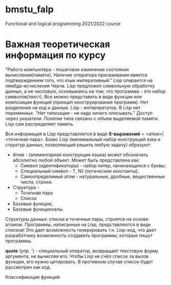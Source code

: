 # bmstu_falp
Functional and logical programming 2021/2022 course

# **Важная теоретическая информация по курсу**

"Работа компьютера - пошаговое изменение состояния вычисления(памяти). Наличие оператора присваивания явяется подтверждением того, что язык императивный."
 Lisp опирается на лямбда-исчисления Черча. Lisp предложил символьную обработку данных, а не числовую, основываясь на том, что программа - это набор символов(текст). Все можно представить в виде функции или композиции функций (принцип конструирования программ). Нет разделения на код и данные. Lisp - интерпретатор. В Lisp нет переменных. "Нет типизации - не надо ничего описывать." Доступ через указатели. Понятие типа связано с объем выделяемой памяти. Lisp сам распределяет память.
 
 Вся информация в Lisp представляется в виде **S-выражений**  = <атом>|<точечная пара>. Базис Lisp (минимальный набор конструкций язка и структур данных, позволяющий решить любую задачу) образуют: 
* Атом - (элементарная конструкция языка) может обозначать абсолютно любой объект. Может быть представлена как:
  + Символ (идентификаторы) - набор литер, начинающихся с буквы;
  + Специальный символ -  T, Nil (логические константы);
  + Самоопределимый атом - натуральные, дробные, вещественные числа, строки.
* Структура - 
  + Точечная пара
  + Список
* Базовые функции;
* Базовые функционалы.

Структуры данных: списки и точечные пары, строятся на основе атомом.
Программы, написанные на Lisp, представляются в виде списков! Это дает возможность генерировать т.н. Lisp-код, что дает разработчику возможность создавать программы, которые пишут программы.

**quote** (упр. ') - специальный оператор, возвращает текстовую форму аргумента, не вычисляя его. Чтобы Lisp не счёл список за вызов функции, его нужно цитировать. В противном случае список будет рассмотрен как код.

Классификация функций:
